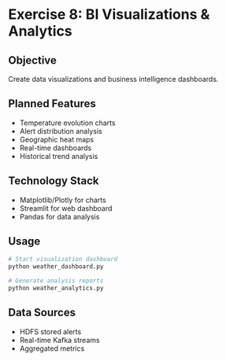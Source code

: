 # Exercise 8: BI Visualizations & Analytics

## Objective
Create data visualizations and business intelligence dashboards.

## Planned Features
- Temperature evolution charts
- Alert distribution analysis
- Geographic heat maps
- Real-time dashboards
- Historical trend analysis

## Technology Stack
- Matplotlib/Plotly for charts
- Streamlit for web dashboard
- Pandas for data analysis

## Usage
```bash
# Start visualization dashboard
python weather_dashboard.py

# Generate analysis reports
python weather_analytics.py
```

## Data Sources
- HDFS stored alerts
- Real-time Kafka streams
- Aggregated metrics

